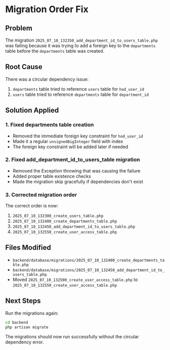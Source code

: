 # Migration Order Fix

## Problem
The migration `2025_07_10_132350_add_department_id_to_users_table.php` was failing because it was trying to add a foreign key to the `departments` table before the `departments` table was created.

## Root Cause
There was a circular dependency issue:
1. `departments` table tried to reference `users` table for `hod_user_id`
2. `users` table tried to reference `departments` table for `department_id`

## Solution Applied

### 1. Fixed departments table creation
- Removed the immediate foreign key constraint for `hod_user_id`
- Made it a regular `unsignedBigInteger` field with index
- The foreign key constraint will be added later if needed

### 2. Fixed add_department_id_to_users_table migration
- Removed the Exception throwing that was causing the failure
- Added proper table existence checks
- Made the migration skip gracefully if dependencies don't exist

### 3. Corrected migration order
The correct order is now:
1. `2025_07_10_132300_create_users_table.php`
2. `2025_07_10_132400_create_departments_table.php` 
3. `2025_07_10_132450_add_department_id_to_users_table.php`
4. `2025_07_10_132550_create_user_access_table.php`

## Files Modified
- `backend/database/migrations/2025_07_10_132400_create_departments_table.php`
- `backend/database/migrations/2025_07_10_132450_add_department_id_to_users_table.php`
- Moved `2025_07_10_132500_create_user_access_table.php` to `2025_07_10_132550_create_user_access_table.php`

## Next Steps
Run the migrations again:
```bash
cd backend
php artisan migrate
```

The migrations should now run successfully without the circular dependency error.